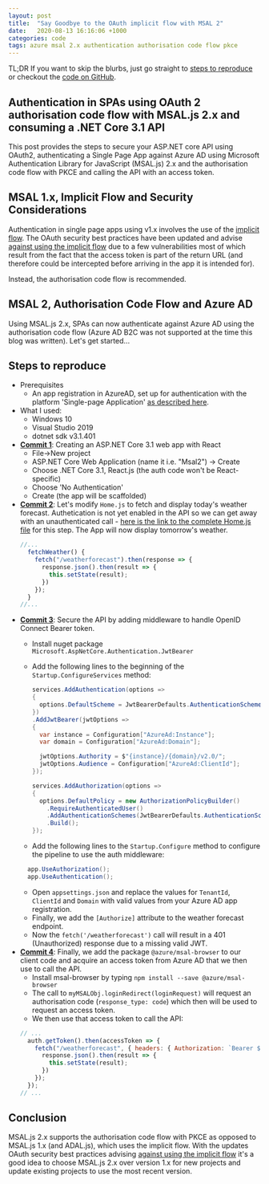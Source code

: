 ```yaml
---
layout: post
title:  "Say Goodbye to the OAuth implicit flow with MSAL 2"
date:   2020-08-13 16:16:06 +1000
categories: code
tags: azure msal 2.x authentication authorisation code flow pkce
---
```

TL;DR If you want to skip the blurbs, just go straight to [steps to reproduce](#steps-to-reproduce) or checkout the [code on GitHub](https://github.com/bnek/examples/tree/master/web/msal-2-auth-code-flow-spa-aspnet-core-31).

## Authentication in SPAs using OAuth 2 authorisation code flow with MSAL.js 2.x and consuming a .NET Core 3.1 API

This post provides the steps to secure your ASP.NET core API using OAuth2, authenticating a Single Page App against Azure AD using Microsoft Authentication Library for JavaScript (MSAL.js) 2.x and the authorisation code flow with PKCE and calling the API with an access token.

## MSAL 1.x, Implicit Flow and Security Considerations

Authentication in single page apps using v1.x involves the use of the [implicit flow](https://tools.ietf.org/html/rfc6749#section-1.3.2). The OAuth security best practices have been updated and advise [against using the implicit flow](https://tools.ietf.org/html/draft-ietf-oauth-security-topics-15#section-2.1.2) due to a few vulnerabilities most of which result from the fact that the access token is part of the return URL (and therefore could be intercepted before arriving in the app it is intended for).

Instead, the authorisation code flow is recommended.


## MSAL 2, Authorisation Code Flow and Azure AD
Using MSAL.js 2.x, SPAs can now authenticate against Azure AD using the authorisation code flow (Azure AD B2C was not supported at the time this blog was written). Let's get started...

## Steps to reproduce
* Prerequisites
  * An app registration in AzureAD, set up for authentication with the platform 'Single-page Application' [as described here](https://docs.microsoft.com/en-gb/azure/active-directory/develop/scenario-spa-app-registration).
* What I used:
  * Windows 10 
  * Visual Studio 2019
  * dotnet sdk v3.1.401
* **[Commit 1](https://github.com/bnek/examples/commit/c5d411fecad47802208289a215cc9700d1fb99e1)**: Creating an ASP.NET Core 3.1 web app with React
  * File->New project
  * ASP.NET Core Web Application (name it i.e. "Msal2") -> Create
  * Choose .NET Core 3.1, React.js (the auth code won't be React-specific)
  * Choose 'No Authentication'
  * Create (the app will be scaffolded)
* **[Commit 2](https://github.com/bnek/examples/commit/7eab6bcc62f5da318b213b096a0e23a50d5f8857)**: Let's modify `Home.js` to fetch and display today's weather forecast. Authetication is not yet enabled in the API so we can get away with an unauthenticated call - [here is the link to the complete Home.js file](https://github.com/bnek/examples/blob/7492989c0241789285e9d041ab3e37c0a8e8116f/web/msal-2-auth-code-flow-spa-aspnet-core-31/Msal2/ClientApp/src/components/Home.js) for this step. The App will now display tomorrow's weather.
  ```jsx
  //...
    fetchWeather() {
      fetch("/weatherforecast").then(response => {
        response.json().then(result => {
          this.setState(result);
        })
      });
    }
  //...
  ```
* **[Commit 3](https://github.com/bnek/examples/commit/4697006fd1e32e909df98e9ef2a5a995bb7effba)**: Secure the API by adding middleware to handle OpenID Connect Bearer token.
  * Install nuget package `Microsoft.AspNetCore.Authentication.JwtBearer`
  * Add the following lines to the beginning of the `Startup.ConfigureServices` method:

    ```c#
    services.AddAuthentication(options =>
    {
      options.DefaultScheme = JwtBearerDefaults.AuthenticationScheme;
    })
    .AddJwtBearer(jwtOptions =>
    {
      var instance = Configuration["AzureAd:Instance"];
      var domain = Configuration["AzureAd:Domain"];

      jwtOptions.Authority = $"{instance}/{domain}/v2.0/";
      jwtOptions.Audience = Configuration["AzureAd:ClientId"];
    });

    services.AddAuthorization(options =>
    {
      options.DefaultPolicy = new AuthorizationPolicyBuilder()
        .RequireAuthenticatedUser()
        .AddAuthenticationSchemes(JwtBearerDefaults.AuthenticationScheme)
        .Build();
    });
    ```
  * Add the following lines to the `Startup.Configure` method to configure the pipeline to use the auth middleware:
  ```c#
    app.UseAuthorization();
    app.UseAuthentication();
  ```
  * Open `appsettings.json` and replace the values for `TenantId`, `ClientId` and `Domain` with valid values from your Azure AD app registration.
  * Finally, we add the `[Authorize]` attribute to the weather forecast endpoint.
  * Now the `fetch('/weatherforecast')` call will result in a 401 (Unauthorized) response due to a missing valid JWT.
* **[Commit 4](https://github.com/bnek/examples/commit/7492989c0241789285e9d041ab3e37c0a8e8116f)**: Finally, we add the package `@azure/msal-browser` to our client code and acquire an access token from Azure AD that we then use to call the API.
  * Install msal-browser by typing `npm install --save @azure/msal-browser`
  * The call to `myMSALObj.loginRedirect(loginRequest)` will request an authorisation code (`response_type: code`) which then will be used to request an access token.
  * We then use that access token to call the API:
  ```js
  // ...
    auth.getToken().then(accessToken => {
      fetch("/weatherforecast", { headers: { Authorization: `Bearer ${accessToken}` } }).then(response => {
        response.json().then(result => {
          this.setState(result);
        })
      });
    });
  // ...
  ```
 
## Conclusion
MSAL.js 2.x supports the authorisation code flow with PKCE as opposed to MSAL.js 1.x (and ADAL.js), which uses the implicit flow. With the updates OAuth security best practices advising [against using the implicit flow](https://tools.ietf.org/html/draft-ietf-oauth-security-topics-15#section-2.1.2) it's a good idea to choose MSAL.js 2.x over version 1.x for new projects and update existing projects to use the most recent version.
